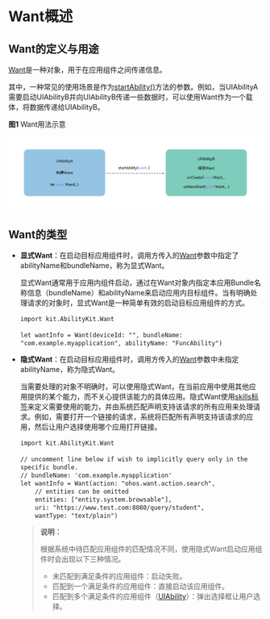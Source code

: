 # Want概述

## Want的定义与用途

[Want](../../../API_Reference/source_zh_cn/AbilityKit/cj-apis-app-ability-want.md#class-want)是一种对象，用于在应用组件之间传递信息。

其中，一种常见的使用场景是作为[startAbility()](../../../API_Reference/source_zh_cn/AbilityKit/cj-apis-app-ability-ui_ability.md#func-startabilitywant-startOptions)方法的参数。例如，当UIAbilityA需要启动UIAbilityB并向UIAbilityB传递一些数据时，可以使用Want作为一个载体，将数据传递给UIAbilityB。

**图1** Want用法示意

![usage-of-want](figures/usage-of-want.png)<!-- ToBeReviewd -->

## Want的类型

- **显式Want**：在启动目标应用组件时，调用方传入的[Want](../../../API_Reference/source_zh_cn/AbilityKit/cj-apis-app-ability-want.md#class-want)参数中指定了abilityName和bundleName，称为显式Want。

    显式Want通常用于应用内组件启动，通过在Want对象内指定本应用Bundle名称信息（bundleName）和abilityName来启动应用内目标组件。当有明确处理请求的对象时，显式Want是一种简单有效的启动目标应用组件的方式。

  <!-- compile -->

  ```cangjie
  import kit.AbilityKit.Want

  let wantInfo = Want(deviceId: "", bundleName: "com.example.myapplication", abilityName: "FuncAbility")
  ```

- **隐式Want**：在启动目标应用组件时，调用方传入的[Want](../../../API_Reference/source_zh_cn/AbilityKit/cj-apis-app-ability-want.md#class-want)参数中未指定abilityName，称为隐式Want。

  当需要处理的对象不明确时，可以使用隐式Want，在当前应用中使用其他应用提供的某个能力，而不关心提供该能力的具体应用。隐式Want使用[skills标签](../cj-start/basic-knowledge/module-configuration-file.md#skills标签)来定义需要使用的能力，并由系统匹配声明支持该请求的所有应用来处理请求。例如，需要打开一个链接的请求，系统将匹配所有声明支持该请求的应用，然后让用户选择使用哪个应用打开链接。

  <!-- compile -->

  ```cangjie
  import kit.AbilityKit.Want

  // uncomment line below if wish to implicitly query only in the specific bundle.
  // bundleName: 'com.example.myapplication'
  let wantInfo = Want(action: "ohos.want.action.search",
      // entities can be omitted
      entities: ["entity.system.browsable"],
      uri: "https://www.test.com:8080/query/student",
      wantType: "text/plain")
  ```

    > **说明：**
    >
    > 根据系统中待匹配应用组件的匹配情况不同，使用隐式Want启动应用组件时会出现以下三种情况。
    >
    > - 未匹配到满足条件的应用组件：启动失败。
    > - 匹配到一个满足条件的应用组件：直接启动该应用组件。
    > - 匹配到多个满足条件的应用组件（[UIAbility](../../../API_Reference/source_zh_cn/AbilityKit/cj-apis-app-ability-ui_ability.md#class-uiability)）：弹出选择框让用户选择。

